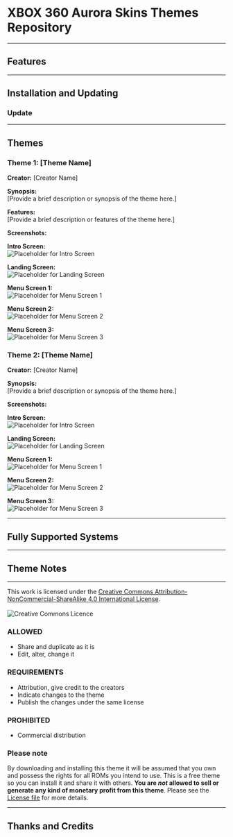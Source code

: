 # XBOX 360 Aurora Skins Themes Repository

---

## Features

---

## Installation and Updating

### Update

---

## Themes

### Theme 1: [Theme Name]

**Creator:** [Creator Name]

**Synopsis:**  
[Provide a brief description or synopsis of the theme here.]

**Features:**  
[Provide a brief description or features of the theme here.]

**Screenshots:**

**Intro Screen:**  
![Placeholder for Intro Screen](https://via.placeholder.com/600x400?text=Intro+Screen)  

**Landing Screen:**  
![Placeholder for Landing Screen](https://via.placeholder.com/600x400?text=Landing+Screen)  

**Menu Screen 1:**  
![Placeholder for Menu Screen 1](https://via.placeholder.com/600x400?text=Menu+Screen+1)  

**Menu Screen 2:**  
![Placeholder for Menu Screen 2](https://via.placeholder.com/600x400?text=Menu+Screen+2)  

**Menu Screen 3:**  
![Placeholder for Menu Screen 3](https://via.placeholder.com/600x400?text=Menu+Screen+3)  

### Theme 2: [Theme Name]

**Creator:** [Creator Name]

**Synopsis:**  
[Provide a brief description or synopsis of the theme here.]

**Screenshots:**

**Intro Screen:**  
![Placeholder for Intro Screen](https://via.placeholder.com/600x400?text=Intro+Screen)  

**Landing Screen:**  
![Placeholder for Landing Screen](https://via.placeholder.com/600x400?text=Landing+Screen)  

**Menu Screen 1:**  
![Placeholder for Menu Screen 1](https://via.placeholder.com/600x400?text=Menu+Screen+1)  

**Menu Screen 2:**  
![Placeholder for Menu Screen 2](https://via.placeholder.com/600x400?text=Menu+Screen+2)  

**Menu Screen 3:**  
![Placeholder for Menu Screen 3](https://via.placeholder.com/600x400?text=Menu+Screen+3)  

---

## Fully Supported Systems

---

## Theme Notes

---


This work is licensed under the [Creative Commons Attribution-NonCommercial-ShareAlike 4.0 International License](http://creativecommons.org/licenses/by-nc-sa/4.0/).
\
\
![Creative Commons Licence](https://i.creativecommons.org/l/by-nc-sa/4.0/88x31.png "Creative Commons Licence")

### ALLOWED

- Share and duplicate as it is
- Edit, alter, change it

### REQUIREMENTS

- Attribution, give credit to the creators
- Indicate changes to the theme
- Publish the changes under the same license

### PROHIBITED

- Commercial distribution

### Please note

By downloading and installing this theme it will be assumed that you own and possess the rights for all ROMs you intend to use. This is a free theme so you can install it and share it with others. **You are *not* allowed to sell or generate any kind of monetary profit from this theme**. Please see the [License file](./LICENSE) for more details.

---

## Thanks and Credits
